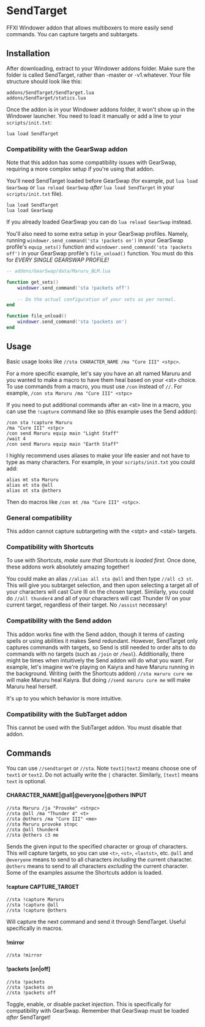 # SendTarget
FFXI Windower addon that allows multiboxers to more easily send commands. You can capture targets and subtargets.


## Installation
After downloading, extract to your Windower addons folder. Make sure the folder is called SendTarget, rather than
-master or -v1.whatever. Your file structure should look like this:

    addons/SendTarget/SendTarget.lua
    addons/SendTarget/statics.lua

Once the addon is in your Windower addons folder, it won't show up in the Windower launcher. You need to load it
manually or add a line to your `scripts/init.txt`:

    lua load SendTarget

### Compatibility with the GearSwap addon

Note that this addon has some compatibility issues with GearSwap, requiring a more complex setup if you're using that
addon.  
  
You'll need SendTarget loaded before GearSwap (for example, put `lua load GearSwap` or `lua reload GearSwap`
*after* `lua load SendTarget` in your `scripts/init.txt` file).

    lua load SendTarget
    lua load GearSwap

If you already loaded GearSwap you can do `lua reload GearSwap` instead.  
  
You'll also need to some extra setup in your GearSwap profiles. Namely, running
`windower.send_command('sta !packets on')` in your GearSwap profile's `equip_sets()` function and
`windower.send_command('sta !packets off')` in your GearSwap profile's `file_unload()` function. You must do this for
*EVERY SINGLE GEARSWAP PROFILE!*

```Lua
-- addons/GearSwap/data/Maruru_BLM.lua

function get_sets()
    windower.send_command('sta !packets off')
    
    -- Do the actual configuration of your sets as per normal.
end

function file_unload()
    windower.send_command('sta !packets on')
end
```

## Usage
Basic usage looks like `//sta CHARACTER_NAME /ma "Cure III" <stpc>`.
  
For a more specific example, let's say you have an alt named Maruru and you wanted to make a macro to have them heal
based on your \<st\> choice. To use commands from a macro, you must use `/con` instead of `//`. For example,
`/con sta Maruru /ma "Cure III" <stpc>`  
  
If you need to put additional commands after an \<st\> line in a macro, you can use the `!capture` command like so
(this example uses the Send addon):

    /con sta !capture Maruru
    /ma "Cure III" <stpc>
    /con send Maruru equip main "Light Staff"
    /wait 4
    /con send Maruru equip main "Earth Staff"

I highly recommend uses aliases to make your life easier and not have to type as many characters. For example, in your
`scripts/init.txt` you could add:

    alias mt sta Maruru
    alias et sta @all
    alias ot sta @others

Then do macros like `/con mt /ma "Cure III" <stpc>`.

### General compatibility

This addon cannot capture subtargeting with the \<stpt\> and \<stal\> targets.

### Compatibility with Shortcuts

To use with Shortcuts, *make sure that Shortcuts is loaded first.* Once done, these addons work absolutely amazing
together!  
  
You could make an alias `//alias all sta @all` and then type `//all c3 st`. This will give you subtarget
selection, and then upon selecting a target all of your characters will cast Cure III on the chosen target.
Similarly, you could do `//all thunder4` and all of your characters will cast Thunder IV on your current target,
regardless of their target. No `/assist` necessary!

### Compatibility with the Send addon

This addon works fine with the Send addon, though it terms of casting spells or using abilities it makes Send redundant. However, SendTarget only captures commands with targets, so Send is still needed to order alts to do commands with no targets (such as `/join` or `/heal`). Additionally, there might be times when intuitively the Send addon will do what you want. For example, let's
imagine we're playing on Kaiyra and have Maruru running in the background. Writing (with the Shortcuts addon)
`//sta maruru cure me` will make Maruru heal Kaiyra. But doing `//send maruru cure me` will make Maruru heal herself.  
  
It's up to you which behavior is more intuitive.

### Compatibility with the SubTarget addon

This cannot be used with the SubTarget addon. You must disable that addon.

## Commands
You can use `//sendtarget` or `//sta`. Note `text1|text2` means choose one of `text1` *or* `text2`. Do not actually
write the `|` character. Similarly, `[text]` means `text` is optional.

#### CHARACTER_NAME|@all|@everyone|@others INPUT

    //sta Maruru /ja "Provoke" <stnpc>
    //sta @all /ma "Thunder 4" <t>
    //sta @others /ma "Cure III" <me>
    //sta Maruru provoke stnpc
    //sta @all thunder4
    //sta @others c3 me

Sends the given input to the specified character or group of characters. This will capture targets, so you can use
`<t>`, `<st>`, `<lastst>`, etc. `@all` and `@everyone` means to send to all characters *including* the current
character. `@others` means to send to all characters *excluding* the current character. Some of the examples assume the
Shortcuts addon is loaded.

#### !capture CAPTURE_TARGET

    //sta !capture Maruru
    //sta !capture @all
    //sta !capture @others

Will capture the next command and send it through SendTarget. Useful specifically in macros.

#### !mirror

    //sta !mirror


#### !packets [on|off]

    //sta !packets
    //sta !packets on
    //sta !packets off

Toggle, enable, or disable packet injection. This is specifically for compatibility with GearSwap. Remember that
GearSwap must be loaded *after* SendTarget!
